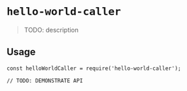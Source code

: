 # `hello-world-caller`

> TODO: description

## Usage

```
const helloWorldCaller = require('hello-world-caller');

// TODO: DEMONSTRATE API
```
